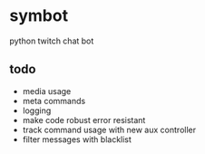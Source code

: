 # symbot
python twitch chat bot


## todo
- media usage
- meta commands
- logging
- make code robust error resistant
- track command usage with new aux controller
- filter messages with blacklist